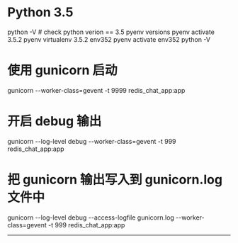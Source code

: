 
# Python 3.5
python -V  # check python verion == 3.5
pyenv versions 
pyenv activate 3.5.2
pyenv virtualenv 3.5.2 env352
pyenv activate env352
python -V

# 使用 gunicorn 启动
gunicorn --worker-class=gevent -t 9999 redis_chat_app:app
# 开启 debug 输出
gunicorn --log-level debug --worker-class=gevent -t 999 redis_chat_app:app
# 把 gunicorn 输出写入到 gunicorn.log 文件中
gunicorn --log-level debug --access-logfile gunicorn.log --worker-class=gevent -t 999 redis_chat_app:app

___

